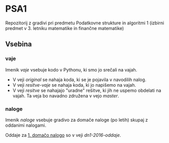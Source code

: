 # PSA1
Repozitorij z gradivi pri predmetu Podatkovne strukture in algoritmi 1 (izbirni predmet v 3. letniku matematike in finančne matematike)

## Vsebina

### vaje

Imenik *vaje* vsebuje kodo v Pythonu, ki smo jo srečali na vajah.

* V veji *original*  se nahaja koda, ki se je pojavila v navodilih nalog.
* V veji *resitve-vaje* se nahaja koda, ki jo napišemo na vajah.
* V veji *resitve* se nahajajo "uradne" rešitve, ki jih ne uspemo obdelati na vajah. Ta veja bo navadno združena v vejo *master*.

### naloge

Imenik *naloge* vsebuje gradivo za domače naloge (po letih) skupaj z oddanimi nalogami.

Oddaje za [1. domačo nalogo](naloge/2016/dn1/) so v veji *dn1-2016-oddaje*.
